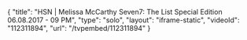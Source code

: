 {
    "title": "HSN | Melissa McCarthy Seven7: The List Special Edition 06.08.2017 - 09 PM",
    "type": "solo",
    "layout": "iframe-static",
    "videoId": "112311894",
    "url": "\/tvpembed\/112311894"
}